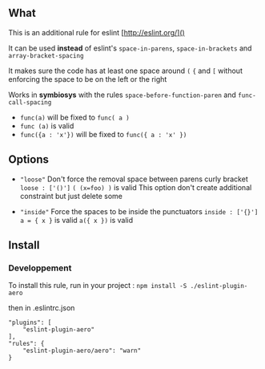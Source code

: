 ## What
This is an additional rule for eslint [http://eslint.org/]()

It can be used **instead** of eslint's `space-in-parens`, `space-in-brackets` and `array-bracket-spacing`

It makes sure the code has at least one space around `(` `{` and `[` without enforcing the space to be on the left or the right

Works in **symbiosys** with the rules `space-before-function-paren` and `func-call-spacing`

- `func(a)` will be fixed to `func( a )`
- `func (a)` is valid
- `func({a : 'x'})` will be fixed to `func({ a : 'x' })`

## Options
- `"loose"`
Don't force the removal space between parens curly bracket `loose : ['()']`
`( (x=foo) )` is valid
This option don't create additional constraint but just delete some

- `"inside"`
Force the spaces to be inside the punctuators `inside : ['{}']`
`a = { x }` is valid
`a({ x })` is valid


## Install


### Developpement
To install this rule, run in your project : 
`npm install -S ./eslint-plugin-aero`

then in .eslintrc.json
```
"plugins": [
    "eslint-plugin-aero"
],
"rules": {
    "eslint-plugin-aero/aero": "warn"
}
```
 